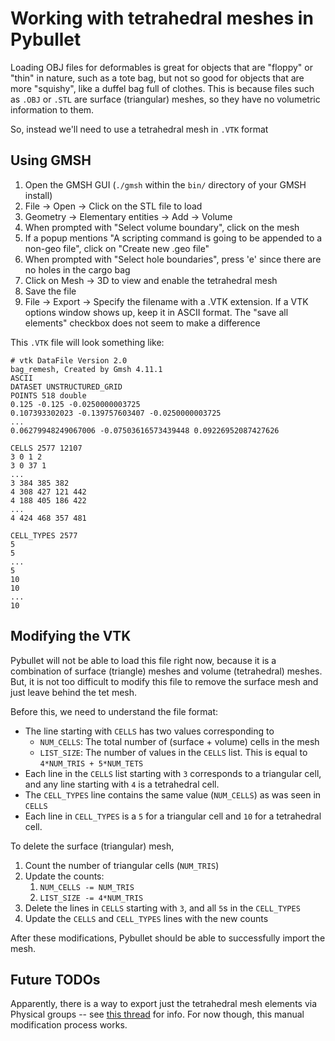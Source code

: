 # Working with tetrahedral meshes in Pybullet

Loading OBJ files for deformables is great for objects that are "floppy" or "thin" in nature, such as a tote bag, but not so good for objects that are more "squishy", like a duffel bag full of clothes. This is because files such as `.OBJ` or `.STL` are surface (triangular) meshes, so they have no volumetric information to them. 

So, instead we'll need to use a tetrahedral mesh in `.VTK` format

## Using GMSH

1. Open the GMSH GUI (`./gmsh` within the `bin/` directory of your GMSH install)
2. File -> Open -> Click on the STL file to load
3. Geometry -> Elementary entities -> Add -> Volume
4. When prompted with "Select volume boundary", click on the mesh
5. If a popup mentions "A scripting command is going to be appended to a non-geo file", click on "Create new .geo file"
6. When prompted with "Select hole boundaries", press 'e' since there are no holes in the cargo bag
7. Click on Mesh -> 3D to view and enable the tetrahedral mesh
8. Save the file
9. File -> Export -> Specify the filename with a .VTK extension. If a VTK options window shows up, keep it in ASCII format. The "save all elements" checkbox does not seem to make a difference

This `.VTK` file will look something like:
```
# vtk DataFile Version 2.0
bag_remesh, Created by Gmsh 4.11.1 
ASCII
DATASET UNSTRUCTURED_GRID
POINTS 518 double
0.125 -0.125 -0.0250000003725
0.107393302023 -0.139757603407 -0.0250000003725
...
0.06279948249067006 -0.07503616573439448 0.09226952087427626

CELLS 2577 12107
3 0 1 2
3 0 37 1
... 
3 384 385 382
4 308 427 121 442
4 188 405 186 422
...
4 424 468 357 481

CELL_TYPES 2577
5
5
...
5
10
10
...
10
```

## Modifying the VTK

Pybullet will not be able to load this file right now, because it is a combination of surface (triangle) meshes and volume (tetrahedral) meshes. But, it is not too difficult to modify this file to remove the surface mesh and just leave behind the tet mesh. 

Before this, we need to understand the file format:
- The line starting with `CELLS` has two values corresponding to
  - `NUM_CELLS`: The total number of (surface + volume) cells in the mesh
  - `LIST_SIZE`: The number of values in the `CELLS` list. This is equal to `4*NUM_TRIS + 5*NUM_TETS`
- Each line in the `CELLS` list starting with `3` corresponds to a triangular cell, and any line starting with `4` is a tetrahedral cell.
- The `CELL_TYPES` line contains the same value (`NUM_CELLS`) as was seen in `CELLS`
- Each line in `CELL_TYPES` is a `5` for a triangular cell and `10` for a tetrahedral cell.


To delete the surface (triangular) mesh, 
1. Count the number of triangular cells (`NUM_TRIS`)
2. Update the counts:
   1. `NUM_CELLS -= NUM_TRIS`
   2. `LIST_SIZE -= 4*NUM_TRIS`
3. Delete the lines in `CELLS` starting with `3`, and all `5`s in the `CELL_TYPES`
4. Update the `CELLS` and `CELL_TYPES` lines with the new counts

After these modifications, Pybullet should be able to successfully import the mesh.

## Future TODOs
Apparently, there is a way to export just the tetrahedral mesh elements via Physical groups -- see [this thread](http://onelab.info/pipermail/gmsh/2012/007253.html) for info. For now though, this manual modification process works.
